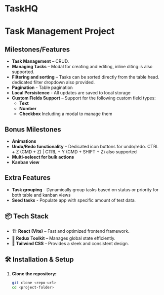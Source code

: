 # TaskHQ

# Task Management Project  

## Milestones/Features  

- **Task Management** – CRUD.  
- **Managing Tasks** – Modal for creating and editing, inline diting is also supported.  
- **Filtering and sorting** – Tasks can be sorted directly from the table head. dedicated filter dropdown also provided.
- **Pagination** - Table pagination
- **Local Persistence** - All updates are saved to local storage
- **Custom Fields Support** – Support for the following custom field types:  
  - **Text**  
  - **Number**  
  - **Checkbox**
  Including a modal to manage them

## Bonus Milestones
- **Animations**
- **Undo/Redo functionality** – Dedicated icon buttons for undo/redo. CTRL + Z (CMD + Z) | CTRL + Y (CMD + SHIFT + Z) also supported
- **Multi-seleect for bulk actions**
- **Kanban view**

## Extra Features
- **Task grouping** - Dynamically group tasks based on status or priority for both table and kanban views
- **Seed tasks** - Populate app with specific amount of test data.


## 📦 Tech Stack  

- 🏗 **React (Vite)** – Fast and optimized frontend framework.  
- 🔄 **Redux Toolkit** – Manages global state efficiently.  
- 🎨 **Tailwind CSS** – Provides a sleek and consistent design.  

## 🛠️ Installation & Setup  

1. **Clone the repository:**  
   ```sh
   git clone <repo-url>
   cd <project-folder>
